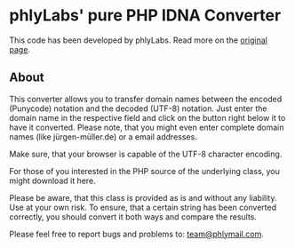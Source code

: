 phlyLabs' pure PHP IDNA Converter
==

This code has been developed by phlyLabs. Read more on the [original page](http://idnaconv.phlymail.de/).

About
--

This converter allows you to transfer domain names between the encoded (Punycode) notation and the decoded (UTF-8) notation.
Just enter the domain name in the respective field and click on the button right below it to have it converted. Please note, that you might even enter complete domain names (like jürgen-müller.de) or a email addresses.

Make sure, that your browser is capable of the UTF-8 character encoding.

For those of you interested in the PHP source of the underlying class, you might download it here.

Please be aware, that this class is provided as is and without any liability. Use at your own risk.
To ensure, that a certain string has been converted correctly, you should convert it both ways and compare the results.

Please feel free to report bugs and problems to: team@phlymail.com.
